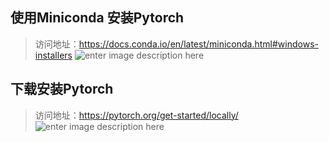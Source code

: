 ﻿## 使用Miniconda 安装Pytorch
> 访问地址：https://docs.conda.io/en/latest/miniconda.html#windows-installers
> ![enter image description here](http://m.qpic.cn/psc?/V531T7Jg3oJSrF2y43Qv3G5I730bjN5U/bqQfVz5yrrGYSXMvKr.cqfOKwLARO0GdmJh0lUctz3xrI2yF5rIMSukXCEjaKGB2YSdbLx2Q12u7YbE.TnGr*0UdF8MoP5.CW2JHcxmUqhM!/b&bo=ZgbmAgAAAAADB6Y!&rf=viewer_4)
## 下载安装Pytorch
> 访问地址：https://pytorch.org/get-started/locally/
![enter image description here](http://m.qpic.cn/psc?/V531T7Jg3oJSrF2y43Qv3G5I730bjN5U/bqQfVz5yrrGYSXMvKr.cqQZ.mP1.eTlScEw*DTX1rm*6uYcud3Otj3ICLJhb4jHGfmJ696fYqPyimYfP1PilqZLhIfP0BTKLTy1dipu*dG4!/b&bo=ZgY2AwAAAAADB3c!&rf=viewer_4) 
